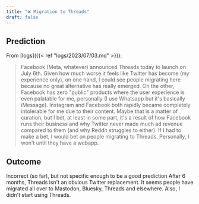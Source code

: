 ```yaml
---
title: "❌ Migration to Threads"
draft: false
---
```


## Prediction
From [logs]({{< ref "logs/2023/07/03.md" >}}):
> Facebook (Meta, whatever) announced Threads today to launch on July 6th.
> Given how much worse it feels like Twitter has become (my experience only), on one hand, I could see people migrating here because no great alternative has really emerged.
> On the other, Facebook has zero "public" products where the user experience is even palatable for me, personally (I use Whatsapp but it's basically iMessage).
> Instagram and Facebook both rapidly became completely intolerable for me due to their content.
> Maybe that is a matter of curation, but I bet, at least in some part, it's a result of how Facebook runs their business and why Twitter never made much ad revenue compared to them (and why Reddit struggles to either).
> If I had to make a bet, I would bet on people migrating to Threads.
> Personally, I won't until they have a webapp.

## Outcome
Incorrect (so far), but not specific enough to be a good prediction
After 6 months, Threads isn't an obvious Twitter replacement.
It seems people have migrated all over to Mastodon, Bluesky, Threads and elsewhere.
Also, I didn't start using Threads.
